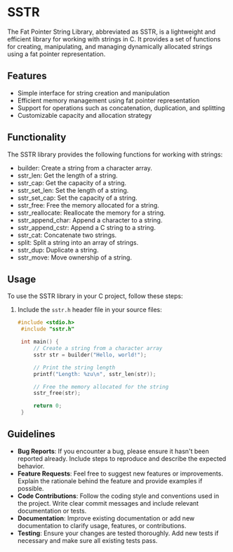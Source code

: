 # SSTR

The Fat Pointer String Library, abbreviated as SSTR, is a lightweight and efficient library for working with strings in C. It provides a set of functions for creating, manipulating, and managing dynamically allocated strings using a fat pointer representation.

## Features

- Simple interface for string creation and manipulation
- Efficient memory management using fat pointer representation
- Support for operations such as concatenation, duplication, and splitting
- Customizable capacity and allocation strategy

## Functionality

The SSTR library provides the following functions for working with strings:

- builder: Create a string from a character array.
- sstr_len: Get the length of a string.
- sstr_cap: Get the capacity of a string.
- sstr_set_len: Set the length of a string.
- sstr_set_cap: Set the capacity of a string.
- sstr_free: Free the memory allocated for a string.
- sstr_reallocate: Reallocate the memory for a string.
- sstr_append_char: Append a character to a string.
- sstr_append_cstr: Append a C string to a string.
- sstr_cat: Concatenate two strings.
- split: Split a string into an array of strings.
- sstr_dup: Duplicate a string.
- sstr_move: Move ownership of a string.


## Usage

To use the SSTR library in your C project, follow these steps:

1. Include the `sstr.h` header file in your source files:

   ```c
   #include <stdio.h>
    #include "sstr.h"

    int main() {
        // Create a string from a character array
        sstr str = builder("Hello, world!");

        // Print the string length
        printf("Length: %zu\n", sstr_len(str));

        // Free the memory allocated for the string
        sstr_free(str);

        return 0;
    }


## Guidelines

- **Bug Reports**: If you encounter a bug, please ensure it hasn't been reported already. Include steps to reproduce and describe the expected behavior.
- **Feature Requests**: Feel free to suggest new features or improvements. Explain the rationale behind the feature and provide examples if possible.
- **Code Contributions**: Follow the coding style and conventions used in the project. Write clear commit messages and include relevant documentation or tests.
- **Documentation**: Improve existing documentation or add new documentation to clarify usage, features, or contributions.
- **Testing**: Ensure your changes are tested thoroughly. Add new tests if necessary and make sure all existing tests pass.

